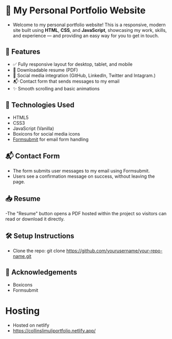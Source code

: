 # 💼 My Personal Portfolio Website

- Welcome to my personal portfolio website! This is a responsive, modern site built using **HTML**, **CSS**, and **JavaScript**, showcasing my work, skills, and experience — and providing an easy way for you to get in touch.

## 📌 Features

- ✅ Fully responsive layout for desktop, tablet, and mobile
- 📄 Downloadable resume (PDF)
- 🔗 Social media integration (GitHub, LinkedIn, Twitter and Intagram.)
- 📬 Contact form that sends messages to my email
- ✨ Smooth scrolling and basic animations

## 🚀 Technologies Used

- HTML5
- CSS3
- JavaScript (Vanilla)
- Boxicons for social media icons
- [Formsubmit](https://formsubmit.co) for email form handling

## 📬 Contact Form

- The form submits user messages to my email using Formsubmit.
- Users see a confirmation message on success, without leaving the page.

## 📥 Resume

-The "Resume" button opens a PDF hosted within the project so visitors can read or download it directly.

## 🛠 Setup Instructions

- Clone the repo:
 git clone https://github.com/yourusername/your-repo-name.git

## 🙌 Acknowledgements

- Boxicons
- Formsubmit

# Hosting
- Hosted on netlify
- https://collinslimuliportfolio.netlify.app/
